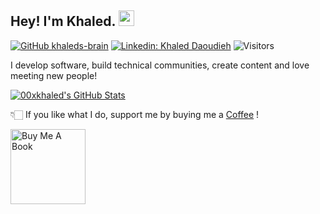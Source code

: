 ## Hey! I'm Khaled. <img src="https://media.giphy.com/media/hvRJCLFzcasrR4ia7z/giphy.gif" width="25px">

[![GitHub khaleds-brain](https://img.shields.io/github/followers/khaleds-brain?label=follow&style=social)](https://github.com/khaleds-brain)
[![Linkedin: Khaled Daoudieh](https://img.shields.io/badge/daoudieh-blue?style=flat-square&logo=Linkedin&logoColor=white&link=https://www.linkedin.com/in/daudieh/)](https://www.linkedin.com/in/daoudieh/)
![Visitors](https://visitor-badge.glitch.me/badge?page_id=00xkhaled&left_color=gray&right_color=blue)
<!-- [![Medium Badge](https://img.shields.io/badge/-@Khushboo%20Verma-black?style=flat-square&labelColor=000000&logo=Medium&link=https://medium.com/@khushboo-verma)](https://medium.com/@khushboo-verma)
[![Polywork Badge](https://img.shields.io/badge/-khushbooverma-orange?style=flat-square&logo=polywork&logoColor=black&link=http://polywork.com/khushbooverma)](http://polywork.com/khushbooverma) -->
  
I develop software, build technical communities, create content and love meeting new people!


[![00xkhaled's GitHub Stats](https://github-readme-stats.vercel.app/api?username=khaleds-brain&hide=issues&count_private=true&show_icons=true&theme=calm)](https://github.com/khaleds-brain/github-readme-stats)


👇🏻 If you like what I do, support me by buying me a [Coffee](https://www.buymeacoffee.com/khaledd) ! 

<a href="https://www.buymeacoffee.com/khaledd" target="_blank"><img src="https://cdn.buymeacoffee.com/buttons/v2/default-white.png" alt="Buy Me A Book" width="120" ></a>


<!--
**vermakhushboo/vermakhushboo** is a ✨ _special_ ✨ repository because its `README.md` (this file) appears on your GitHub profile.

Here are some ideas to get you started:

- 🔭 I’m currently working on ...
- 🌱 I’m currently learning ...
- 👯 I’m looking to collaborate on ...
- 🤔 I’m looking for help with ...
- 💬 Ask me about ...
- 📫 How to reach me: ...
- 😄 Pronouns: ...
- ⚡ Fun fact: ...
-->
